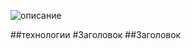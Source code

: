 ![описание](https://sun9-73.userapi.com/impg/uCB00SDkNplP-GKqsMOaF5tO_IL10qudt0CPvA/FqsPFeSIsPE.jpg?size=2560x1496&quality=96&sign=1907f3ba202f07712fcbef231d54e32c&type=album)


##технологии
#Заголовок
##Заголовок
